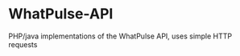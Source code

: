 WhatPulse-API
=============
PHP/java implementations of the WhatPulse API, uses simple HTTP requests
